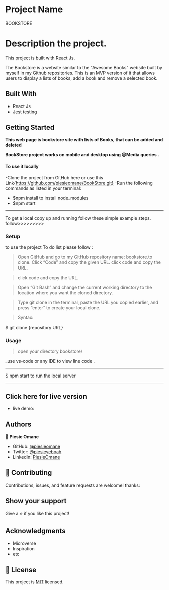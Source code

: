 # Project Name

BOOKSTORE

# Description the project.

This project is built with React Js.

The Bookstore is a website similar to the "Awesome Books" website built by myself in my Github repositories. This is an MVP version of it that allows users to display a lists of books, add a book and remove a selected book.

## Built With

- React Js
- Jest testing

## Getting Started

**This web page is bookstore site with lists of Books, that can be added and deleted**

**BookStore project works on mobile and desktop using @Media queries .**

#### To use it locally

-Clone the project from GitHub here or use this Link{https://github.com/piesieomane/BookStore.git}
-Run the following commands as listed in your terminal:

- $npm install to install node_modules
- $npm start

---

To get a local copy up and running follow these simple example steps.
follow>>>>>>>>>

### Setup

to use the project To do list please follow :

> Open GitHub and go to my GitHub repository name: bookstore.to clone.
> Click “Code” and copy the given URL.
> click code and copy the URL.

> click code and copy the URL.

> Open “Git Bash” and change the current working directory to the location where you want the cloned directory.

> Type git clone in the terminal, paste the URL you copied earlier, and press “enter” to create your local clone.

> Syntax:

$ git clone {repository URL}

### Usage

> open your directory bookstore/

\_use vs-code or any IDE to view line code .

---

$ npm start to run the local server

---

## Click here for live version

- live demo: [](https://63075d963d190d1094428804--fabulous-cuchufli-2b6fdb.netlify.app/)

## Authors

👤 **Piesie Omane**

- GitHub: [@piesieomane](https://github.com/piesieomane)
- Twitter: [@piesieyeboah](https://twitter.com/piesieyeboah)
- LinkedIn: [PiesieOmane](https://linkedin.com/in/piesie-6b9775807)

## 🤝 Contributing

Contributions, issues, and feature requests are welcome!
thanks:

## Show your support

Give a ⭐️ if you like this project!

## Acknowledgments

- Microverse
- Inspiration
- etc

## 📝 License

This project is [MIT](./MIT.md) licensed.
